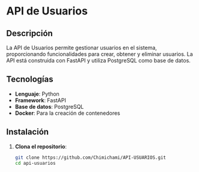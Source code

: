 # API de Usuarios

## Descripción
La API de Usuarios permite gestionar usuarios en el sistema, proporcionando funcionalidades para crear, obtener y eliminar usuarios. La API está construida con FastAPI y utiliza PostgreSQL como base de datos.

## Tecnologías
- **Lenguaje**: Python
- **Framework**: FastAPI
- **Base de datos**: PostgreSQL
- **Docker**: Para la creación de contenedores

## Instalación

1. **Clona el repositorio**:

   ```bash
   git clone https://github.com/Chimichami/API-USUARIOS.git
   cd api-usuarios


